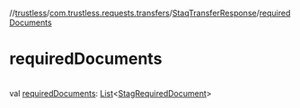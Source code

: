 //[trustless](../../../index.md)/[com.trustless.requests.transfers](../index.md)/[StaqTransferResponse](index.md)/[requiredDocuments](required-documents.md)

# requiredDocuments

\
val [requiredDocuments](required-documents.md): [List](https://kotlinlang.org/api/latest/jvm/stdlib/kotlin.collections/-list/index.html)&lt;[StagRequiredDocument](../-stag-required-document/index.md)&gt;
